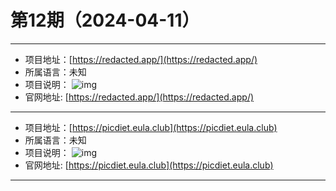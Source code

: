 # 第12期（2024-04-11）

---
- 项目地址：[https://redacted.app/](https://redacted.app/)
- 所属语言：未知
- 项目说明：
![img](/weekly/static/images/2024-04-11/1712800872.png)
- 官网地址: [https://redacted.app/](https://redacted.app/)
---
- 项目地址：[https://picdiet.eula.club](https://picdiet.eula.club)
- 所属语言：未知
- 项目说明：
![img](/weekly/static/images/2024-04-11/1712801433.png)
- 官网地址: [https://picdiet.eula.club](https://picdiet.eula.club)
---